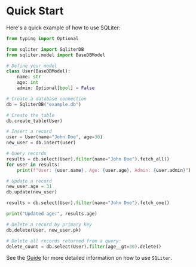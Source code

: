 # Quick Start

Here's a quick example of how to use SQLiter:

```python
from typing import Optional

from sqliter import SqliterDB
from sqliter.model import BaseDBModel

# Define your model
class User(BaseDBModel):
    name: str
    age: int
    admin: Optional[bool] = False

# Create a database connection
db = SqliterDB("example.db")

# Create the table
db.create_table(User)

# Insert a record
user = User(name="John Doe", age=30)
new_user = db.insert(user)

# Query records
results = db.select(User).filter(name="John Doe").fetch_all()
for user in results:
    print(f"User: {user.name}, Age: {user.age}, Admin: {user.admin}")

# Update a record
new_user.age = 31
db.update(new_user)

results = db.select(User).filter(name="John Doe").fetch_one()

print("Updated age:", results.age)

# Delete a record by primary key
db.delete(User, new_user.pk)

# Delete all records returned from a query:
delete_count = db.select(User).filter(age__gt=30).delete()
```

See the [Guide](guide/guide.md) for more detailed information on how to use `SQLiter`.
